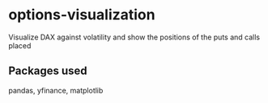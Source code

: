 # options-visualization
Visualize DAX against volatility and show the positions of the puts and calls placed

## Packages used
pandas, yfinance, matplotlib
